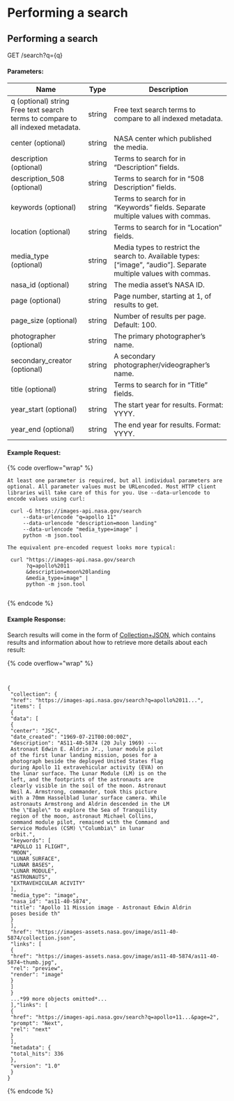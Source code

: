 # Performing a search

## Performing a search

GET /search?q={q}

#### Parameters:&#x20;

| Name                                                                           | Type   | Description                                                                                                        |
| ------------------------------------------------------------------------------ | ------ | ------------------------------------------------------------------------------------------------------------------ |
| q (optional) string Free text search terms to compare to all indexed metadata. | string | Free text search terms to compare to all indexed metadata.                                                         |
| center (optional)                                                              | string | NASA center which published the media.                                                                             |
| description (optional)                                                         | string | Terms to search for in “Description” fields.                                                                       |
| description\_508 (optional)                                                    | string | Terms to search for in “508 Description” fields.                                                                   |
| keywords (optional)                                                            | string | Terms to search for in “Keywords” fields. Separate multiple values with commas.                                    |
| location (optional)                                                            | string | Terms to search for in “Location” fields.                                                                          |
| media\_type (optional)                                                         | string | Media types to restrict the search to. Available types: \[“image”, “audio”]. Separate multiple values with commas. |
| nasa\_id (optional)                                                            | string | The media asset’s NASA ID.                                                                                         |
| page (optional)                                                                | string | Page number, starting at 1, of results to get.                                                                     |
| page\_size (optional)                                                          | string | Number of results per page. Default: 100.                                                                          |
| photographer (optional)                                                        | string | The primary photographer’s name.                                                                                   |
| secondary\_creator (optional)                                                  | string | A secondary photographer/videographer’s name.                                                                      |
| title (optional)                                                               | string | Terms to search for in “Title” fields.                                                                             |
| year\_start (optional)                                                         | string | The start year for results. Format: YYYY.                                                                          |
| year\_end (optional)                                                           | string | The end year for results. Format: YYYY.                                                                            |

#### Example Request:&#x20;

{% code overflow="wrap" %}
```markup
At least one parameter is required, but all individual parameters are optional. All parameter values must be URLencoded. Most HTTP client libraries will take care of this for you. Use --data-urlencode to encode values using curl: 

 curl -G https://images-api.nasa.gov/search
     --data-urlencode "q=apollo 11"
     --data-urlencode "description=moon landing"
     --data-urlencode "media_type=image" |
     python -m json.tool   
     
The equivalent pre-encoded request looks more typical:
        
 curl "https://images-api.nasa.gov/search
      ?q=apollo%2011
      &description=moon%20landing
      &media_type=image" |
      python -m json.tool   
      
```
{% endcode %}

#### Example Response:&#x20;

Search results will come in the form of [Collection+JSON](https://github.com/collection-json/spec), which contains results and information about how to retrieve more details about each result:

{% code overflow="wrap" %}
```markup


{
 "collection": {
 "href": "https://images-api.nasa.gov/search?q=apollo%2011...",
 "items": [
 {
 "data": [
 {
 "center": "JSC",
 "date_created": "1969-07-21T00:00:00Z",
 "description": "AS11-40-5874 (20 July 1969) ---
 Astronaut Edwin E. Aldrin Jr., lunar module pilot
 of the first lunar landing mission, poses for a
 photograph beside the deployed United States flag
 during Apollo 11 extravehicular activity (EVA) on
 the lunar surface. The Lunar Module (LM) is on the
 left, and the footprints of the astronauts are
 clearly visible in the soil of the moon. Astronaut
 Neil A. Armstrong, commander, took this picture
 with a 70mm Hasselblad lunar surface camera. While
 astronauts Armstrong and Aldrin descended in the LM
 the \"Eagle\" to explore the Sea of Tranquility
 region of the moon, astronaut Michael Collins,
 command module pilot, remained with the Command and
 Service Modules (CSM) \"Columbia\" in lunar
 orbit.",
 "keywords": [
 "APOLLO 11 FLIGHT",
 "MOON",
 "LUNAR SURFACE",
 "LUNAR BASES",
 "LUNAR MODULE",
 "ASTRONAUTS",
 "EXTRAVEHICULAR ACIVITY"
 ],
 "media_type": "image",
 "nasa_id": "as11-40-5874",
 "title": "Apollo 11 Mission image - Astronaut Edwin Aldrin
 poses beside th"
 }
 ],
 "href": "https://images-assets.nasa.gov/image/as11-40-5874/collection.json",
 "links": [
 {
 "href": "https://images-assets.nasa.gov/image/as11-40-5874/as11-40-5874~thumb.jpg",
 "rel": "preview",
 "render": "image"
 }
 ]
 }
 ...*99 more objects omitted*...
 ],"links": [
 {
 "href": "https://images-api.nasa.gov/search?q=apollo+11...&page=2",
 "prompt": "Next",
 "rel": "next"
 }
 ],
 "metadata": {
 "total_hits": 336
 },
 "version": "1.0"
 }
}
```
{% endcode %}
